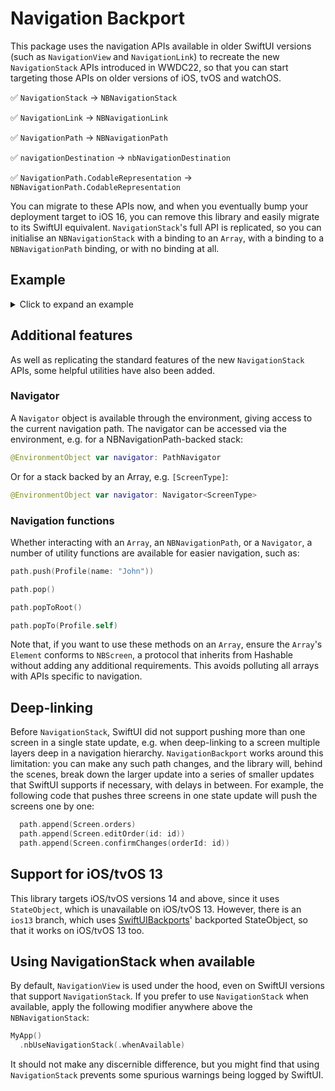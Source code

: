 # Navigation Backport

This package uses the navigation APIs available in older SwiftUI versions (such as `NavigationView` and `NavigationLink`) to recreate the new `NavigationStack` APIs introduced in WWDC22, so that you can start targeting those APIs on older versions of iOS, tvOS and watchOS. 
 
✅ `NavigationStack` -> `NBNavigationStack`

✅ `NavigationLink` -> `NBNavigationLink`

✅ `NavigationPath` -> `NBNavigationPath`

✅ `navigationDestination` -> `nbNavigationDestination`

✅ `NavigationPath.CodableRepresentation` -> `NBNavigationPath.CodableRepresentation`


You can migrate to these APIs now, and when you eventually bump your deployment target to iOS 16, you can remove this library and easily migrate to its SwiftUI equivalent. `NavigationStack`'s full API is replicated, so you can initialise an `NBNavigationStack` with a binding to an `Array`, with a binding to a `NBNavigationPath` binding, or with no binding at all.

## Example

<details>
  <summary>Click to expand an example</summary>

```swift
import NavigationBackport
import SwiftUI

struct ContentView: View {
  @State var path = NBNavigationPath()

  var body: some View {
    NBNavigationStack(path: $path) {
      HomeView()
        .nbNavigationDestination(for: NumberList.self, destination: { numberList in
          NumberListView(numberList: numberList)
        })
        .nbNavigationDestination(for: Int.self, destination: { number in
          NumberView(number: number, goBackToRoot: { path.removeLast(path.count) })
        })
        .nbNavigationDestination(for: EmojiVisualisation.self, destination: { visualisation in
          EmojiView(visualisation: visualisation)
        })
    }
  }
}

struct HomeView: View {
  var body: some View {
    VStack(spacing: 8) {
      NBNavigationLink(value: NumberList(range: 0 ..< 100), label: { Text("Pick a number") })
    }.navigationTitle("Home")
  }
}

struct NumberList: Hashable {
  let range: Range<Int>
}

struct NumberListView: View {
  let numberList: NumberList
  var body: some View {
    List {
      ForEach(numberList.range, id: \.self) { number in
        NBNavigationLink("\(number)", value: number)
      }
    }.navigationTitle("List")
  }
}

struct NumberView: View {
  let number: Int
  let goBackToRoot: () -> Void

  var body: some View {
    VStack(spacing: 8) {
      Text("\(number)")
      NBNavigationLink(
        value: number + 1,
        label: { Text("Show next number") }
      )
      NBNavigationLink(
        value: EmojiVisualisation(emoji: "🐑", count: number),
        label: { Text("Visualise with sheep") }
      )
      Button("Go back to root", action: goBackToRoot)
    }.navigationTitle("\(number)")
  }
}

struct EmojiVisualisation: Hashable {
  let emoji: String
  let count: Int
  
  var text: String {
    Array(repeating: emoji, count: count).joined()
  }
}

struct EmojiView: View {
  let visualisation: EmojiVisualisation

  var body: some View {
    Text(visualisation.text)
      .navigationTitle("Visualise \(visualisation.count)")
  }
}
```

</details>

## Additional features

As well as replicating the standard features of the new `NavigationStack` APIs, some helpful utilities have also been added. 

### Navigator

A `Navigator` object is available through the environment, giving access to the current navigation path. The navigator can be accessed via the environment, e.g. for a NBNavigationPath-backed stack:

```swift
@EnvironmentObject var navigator: PathNavigator
```

Or for a stack backed by an Array, e.g. `[ScreenType]`:

```swift
@EnvironmentObject var navigator: Navigator<ScreenType>
```

### Navigation functions

Whether interacting with an `Array`, an `NBNavigationPath`, or a `Navigator`, a number of utility functions are available for easier navigation, such as:

```swift
path.push(Profile(name: "John"))

path.pop()

path.popToRoot()

path.popTo(Profile.self)
```

Note that, if you want to use these methods on an `Array`, ensure the `Array`'s `Element` conforms to `NBScreen`, a protocol that inherits from Hashable without adding any additional requirements. This avoids polluting all arrays with APIs specific to navigation.

## Deep-linking
 
 Before `NavigationStack`, SwiftUI did not support pushing more than one screen in a single state update, e.g. when deep-linking to a screen multiple layers deep in a navigation hierarchy. `NavigationBackport` works around this limitation: you can make any such path changes, and the library will, behind the scenes, break down the larger update into a series of smaller updates that SwiftUI supports if necessary, with delays in between. For example, the following code that pushes three screens in one state update will push the screens one by one:

```swift
  path.append(Screen.orders)
  path.append(Screen.editOrder(id: id))
  path.append(Screen.confirmChanges(orderId: id))
```

## Support for iOS/tvOS 13

This library targets iOS/tvOS versions 14 and above, since it uses `StateObject`, which is unavailable on iOS/tvOS 13. However, there is an `ios13` branch, which uses [SwiftUIBackports](https://github.com/shaps80/SwiftUIBackports)' backported StateObject, so that it works on iOS/tvOS 13 too.

## Using NavigationStack when available

By default, `NavigationView` is used under the hood, even on SwiftUI versions that support `NavigationStack`. If you prefer to use `NavigationStack` when available, apply the following modifier anywhere above the `NBNavigationStack`:

```swift
MyApp()
  .nbUseNavigationStack(.whenAvailable)
```

It should not make any discernible difference, but you might find that using `NavigationStack` prevents some spurious warnings being logged by SwiftUI. 
